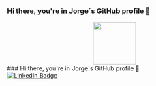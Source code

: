 ### Hi there, you're in Jorge´s GitHub profile 👋
<div id="header" align="center">
  <img src="https://media.giphy.com/media/hqU2KkjW5bE2v2Z7Q2/giphy.gif" width="100"/>
</div>
<div id="header">
### Hi there, you're in Jorge´s GitHub profile 👋
<div id="badges">
  <a href="https://www.linkedin.com/in/jorge-francisco-santacecilia-260824199/">
    <img src="https://img.shields.io/badge/LinkedIn d-blue?style=for-the-badge&logo=linkedin&logoColor=white" alt="LinkedIn Badge"/>
  </a>
</div>
